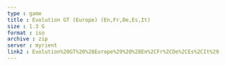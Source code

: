 ```yaml
---
type : game
title : Evolution GT (Europe) (En,Fr,De,Es,It)
size : 1.3 G
format : iso
archive : zip
server : myrient
link2 : Evolution%20GT%20%28Europe%29%20%28En%2CFr%2CDe%2CEs%2CIt%29
---
```

